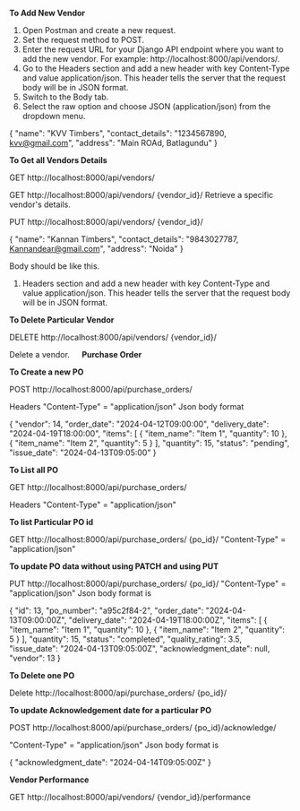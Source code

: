 **To Add New Vendor**
1.	Open Postman and create a new request.
2.	Set the request method to POST.
3.	Enter the request URL for your Django API endpoint where you want to add the new vendor. For example: http://localhost:8000/api/vendors/.
4.	Go to the Headers section and add a new header with key Content-Type and value application/json. This header tells the server that the request body will be in JSON format.
5.	Switch to the Body tab.
6.	Select the raw option and choose JSON (application/json) from the dropdown menu.

{
    "name": "KVV Timbers",
    "contact_details": "1234567890, kvv@gmail.com",
    "address": "Main ROAd, Batlagundu"
}



**To Get all Vendors Details**

GET http://localhost:8000/api/vendors/



GET http://localhost:8000/api/vendors/ {vendor_id}/
Retrieve a specific vendor's details.

PUT  http://localhost:8000/api/vendors/ {vendor_id}/

{
    "name": "Kannan Timbers",
    "contact_details": "9843027787, Kannandear@gmail.com",
    "address": "Noida"
}

Body should be like this.
1.	Headers section and add a new header with key Content-Type and value application/json. This header tells the server that the request body will be in JSON format.


**To Delete Particular Vendor**

DELETE  http://localhost:8000/api/vendors/ {vendor_id}/

Delete a vendor.
 
    **Purchase Order**

****To Create a new PO****

POST http://localhost:8000/api/purchase_orders/

Headers 
"Content-Type" = "application/json"
Json body format

{
    "vendor": 14,
    "order_date": "2024-04-12T09:00:00",
    "delivery_date": "2024-04-19T18:00:00",
    "items": [
        {
            "item_name": "Item 1",
            "quantity": 10
        },
        {
            "item_name": "Item 2",
            "quantity": 5
        }
    ],
    "quantity": 15,
    "status": "pending",
    "issue_date": "2024-04-13T09:05:00"
}

**To List all PO**
 
GET  http://localhost:8000/api/purchase_orders/

Headers 
"Content-Type" = "application/json"

**To list Particular PO id**

GET  http://localhost:8000/api/purchase_orders/ {po_id}/
"Content-Type" = "application/json"

**To update PO data without using PATCH and using PUT**

PUT  http://localhost:8000/api/purchase_orders/ {po_id}/
"Content-Type" = "application/json"
Json body format is 

{
    "id": 13,
    "po_number": "a95c2f84-2",
    "order_date": "2024-04-13T09:00:00Z",
    "delivery_date": "2024-04-19T18:00:00Z",
    "items": [
        {
            "item_name": "Item 1",
            "quantity": 10
        },
        {
            "item_name": "Item 2",
            "quantity": 5
        }
    ],
    "quantity": 15,
    "status": "completed",
    "quality_rating": 3.5,
    "issue_date": "2024-04-13T09:05:00Z",
    "acknowledgment_date": null,
    "vendor": 13
}

**To Delete one PO**

Delete  http://localhost:8000/api/purchase_orders/ {po_id}/

**To update Acknowledgement date for a particular PO**

POST http://localhost:8000/api/purchase_orders/ {po_id}/acknowledge/

"Content-Type" = "application/json"
Json body format is 

{
    "acknowledgment_date": "2024-04-14T09:05:00Z"
}
 



**Vendor Performance**

GET http://localhost:8000/api/vendors/ {vendor_id}/performance
 



